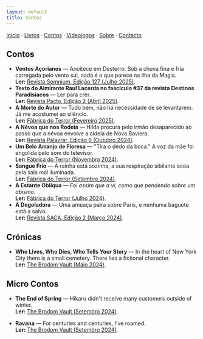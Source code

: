 ```yaml
---
layout: default
title: Contos
---
```

[Início](index.md) · [Livros](livros.md) · [Contos](contos.md) · [Videojogos](videojogos.md) · [Sobre](sobre.md) · [Contacto](contacto.md)

## Contos

- **Ventos Açorianos** — Anoitece em Desterro. Sob a chuva fina e fria carregada pelo vento sul, nada é o que parece na Ilha da Magia.  
  **Ler:** [Revista Somnium, Edição 127 (Julho 2025)](https://somnium.clfc.com.br/wp-content/uploads/edicoes/Somnium127.pdf).
- **Texto do Almirante Raul Lacerda no fascículo #37 da revista Destinos Paradisíacos** — Ler para crer.  
  **Ler:** [Revista Pacto, Edição 2 (Abril 2025)](https://www.instagram.com/revistapacto/).
- **A Morte do Autor** — Tudo bem, não há necessidade de se levantarem. Já me acostumei ao silêncio.  
  **Ler:** [Fábrica do Terror (Fevereiro 2025)](https://www.fabrica-do-terror.com/contos/a-morte-do-autor/).
- **A Névoa que nos Rodeia** — Hilda procura pelo irmão desaparecido ao passo que a névoa envolve a aldeia de Nova Baviera.  
  **Ler:** [Revista Palavrar, Edição 6 (Outubro 2024)](https://palavrar.oprazerdaescrita.com/a-nevoa-que-nos-rodeia/).
- **Um Belo Arranjo de Floresa** — "Tira o dedo da boca." A voz da mãe foi engolida pelo som do televisor.  
  **Ler:** [Fábrica do Terror (Novembro 2024)](https://www.fabrica-do-terror.com/contos/um-belo-arranjo-de-flores/).
- **Sangue Frio** — A rainha está sozinha, a sua respiração sibilante ecoa pela sala mal iluminada.  
  **Ler:** [Fábrica do Terror (Setembro 2024)](https://www.fabrica-do-terror.com/contos/sangue-frio/).
- **A Estante Oblíqua** — _Foi assim que a vi, como que pendendo sobre um abismo._  
  **Ler:** [Fábrica do Terror (Julho 2024)](https://www.fabrica-do-terror.com/contos/a-estante-obliqua/).
- **A Degoladora** — Uma ameaça paira sobre Paris, e nenhuma baguete está a salvo.  
  **Ler:** [Revista SACA, Edição 2 (Março 2024)](https://www.fabrica-do-terror.com/contos/a-morte-do-autor/).
  

## Crónicas

- **Who Lives, Who Dies, Who Tells Your Story** — In the heart of New York City there is a small cemetery. There lies a fictional character.   
  **Ler:** [The Brodom Vault (Maio 2024)](https://mailchi.mp/39f1fc5f0d94/the-brodom-vault-35).

## Micro Contos

- **The End of Spring** — Hikaru didn't receive many customers outside of winter.   
  **Ler:** [The Brodom Vault (Setembro 2024)](https://mailchi.mp/brodompublishing/the-brodom-vault-52).

- **Ravana** — For centuries and centuries, I’ve roamed.   
  **Ler:** [The Brodom Vault (Setembro 2024)](https://mailchi.mp/brodompublishing/the-brodom-vault-52).
  


<!--
Sugestão de organização:
- Para publicar o conto completo, crie um ficheiro novo, por exemplo `conto-titulo.md`,
  e ligue o link "na web" acima para esse ficheiro.
- Se preferir PDFs, carregue o ficheiro na pasta /assets (crie-a) e aponte o link.
-->
